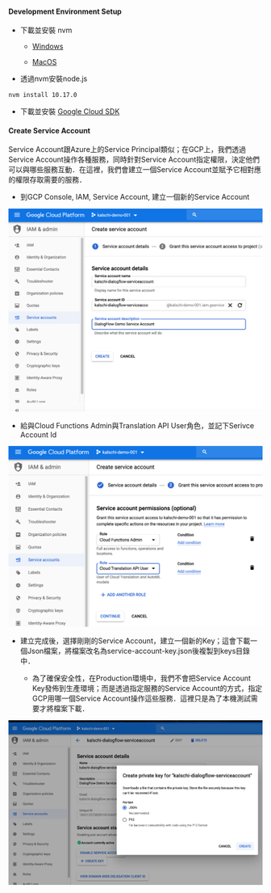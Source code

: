 
#### Development Environment Setup

-   下載並安裝 nvm

    -   [Windows](https://github.com/coreybutler/nvm-windows/releases)

    -   [MacOS](https://www.chrisjmendez.com/2018/02/07/install/)

-   透過nvm安裝node.js

```bash
nvm install 10.17.0
```

-   下載並安裝 [Google Cloud SDK](https://cloud.google.com/sdk/docs/downloads-interactive)

####    Create Service Account

Service Account跟Azure上的Service Principal類似；在GCP上，我們透過Service Account操作各種服務，同時針對Service Account指定權限，決定他們可以與哪些服務互動．在這裡，我們會建立一個Service Account並賦予它相對應的權限存取需要的服務．

-   到GCP Console, IAM, Service Account, 建立一個新的Service Account

<img src="./img/create-service-account.png"/>

-   給與Cloud Functions Admin與Translation API User角色，並記下Serivce Account Id

<img src="./img/service-account-roles.png"/>

-   建立完成後，選擇剛剛的Service Account，建立一個新的Key；這會下載一個Json檔案，將檔案改名為service-account-key.json後複製到keys目錄中．

    -   為了確保安全性，在Production環境中，我們不會把Service Account Key發佈到生產環境；而是透過指定服務的Service Account的方式，指定GCP用哪一個Service Account操作這些服務．這裡只是為了本機測試需要才將檔案下載．

<img src="./img/service-account-create-key.png"/>


